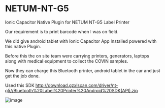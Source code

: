 # NETUM-NT-G5
Ionic Capacitor Native Plugin for NETUM NT-G5 Label Printer

Our requirement is to print barcode when I was on field. 

We did give android tablet with Ionic Capacitor App Installed powered with this native Plugin.

Before this the on site team were carrying printers, generators, laptops along with medical equipment to collect the COVIN samples.

Now they can charge this Bluetooth printer, android tablet in the car and just get the job done.

Used this SDK http://download.gzxlscan.com/driver/nt-g5//Bluetooth%20Label%20Printer%20Android%20SDK(API).zip

![image](https://user-images.githubusercontent.com/85802871/121785644-9221df80-cbd8-11eb-9cd0-1a6364563def.png)



